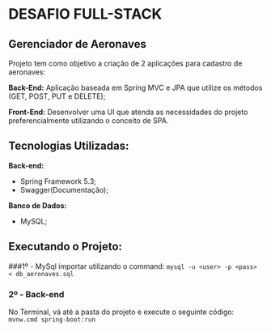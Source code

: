 # DESAFIO FULL-STACK
## Gerenciador de Aeronaves
 Projeto tem como objetivo a criação de 2 aplicações para cadastro de aeronaves:

**Back-End:** Aplicação baseada em Spring MVC e JPA que utilize os métodos (GET, POST, PUT e DELETE);

**Front-End:** Desenvolver uma UI que atenda as necessidades do projeto preferencialmente
utilizando o conceito de SPA.

## Tecnologias Utilizadas:
**Back-end:**
* Spring Framework 5.3;
* Swagger(Documentação);

**Banco de Dados:**
* MySQL;

## Executando o Projeto:
###1º - MySql
importar utilizando o command:
`mysql -u <user> -p <pass> < db_aeronaves.sql`

### 2º - Back-end
No Terminal, vá até a pasta do projeto e execute o seguinte código:
`mvnw.cmd spring-boot:run`
